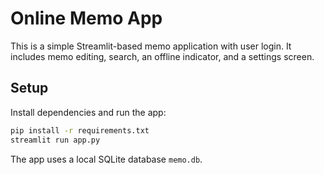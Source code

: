 # Online Memo App

This is a simple Streamlit-based memo application with user login.
It includes memo editing, search, an offline indicator, and a settings screen.

## Setup

Install dependencies and run the app:

```bash
pip install -r requirements.txt
streamlit run app.py
```

The app uses a local SQLite database `memo.db`.
